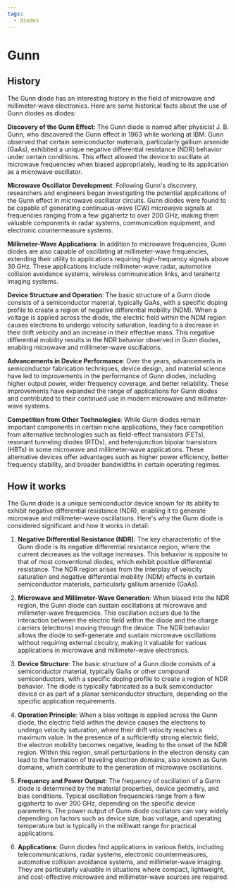 ```yaml
---
tags:
  - diodes
---
```


# Gunn

## History

The Gunn diode has an interesting history in the field of microwave and millimeter-wave electronics. Here are some historical facts about the use of Gunn diodes as diodes:

**Discovery of the Gunn Effect**: The Gunn diode is named after physicist J. B. Gunn, who discovered the Gunn effect in 1963 while working at IBM. Gunn observed that certain semiconductor materials, particularly gallium arsenide (GaAs), exhibited a unique negative differential resistance (NDR) behavior under certain conditions. This effect allowed the device to oscillate at microwave frequencies when biased appropriately, leading to its application as a microwave oscillator.

**Microwave Oscillator Development**: Following Gunn's discovery, researchers and engineers began investigating the potential applications of the Gunn effect in microwave oscillator circuits. Gunn diodes were found to be capable of generating continuous-wave (CW) microwave signals at frequencies ranging from a few gigahertz to over 200 GHz, making them valuable components in radar systems, communication equipment, and electronic countermeasure systems.

**Millimeter-Wave Applications**: In addition to microwave frequencies, Gunn diodes are also capable of oscillating at millimeter-wave frequencies, extending their utility to applications requiring high-frequency signals above 30 GHz. These applications include millimeter-wave radar, automotive collision avoidance systems, wireless communication links, and terahertz imaging systems.

**Device Structure and Operation**: The basic structure of a Gunn diode consists of a semiconductor material, typically GaAs, with a specific doping profile to create a region of negative differential mobility (NDM). When a voltage is applied across the diode, the electric field within the NDM region causes electrons to undergo velocity saturation, leading to a decrease in their drift velocity and an increase in their effective mass. This negative differential mobility results in the NDR behavior observed in Gunn diodes, enabling microwave and millimeter-wave oscillations.

**Advancements in Device Performance**: Over the years, advancements in semiconductor fabrication techniques, device design, and material science have led to improvements in the performance of Gunn diodes, including higher output power, wider frequency coverage, and better reliability. These improvements have expanded the range of applications for Gunn diodes and contributed to their continued use in modern microwave and millimeter-wave systems.

**Competition from Other Technologies**: While Gunn diodes remain important components in certain niche applications, they face competition from alternative technologies such as field-effect transistors (FETs), resonant tunneling diodes (RTDs), and heterojunction bipolar transistors (HBTs) in some microwave and millimeter-wave applications. These alternative devices offer advantages such as higher power efficiency, better frequency stability, and broader bandwidths in certain operating regimes.

## How it works

The Gunn diode is a unique semiconductor device known for its ability to exhibit negative differential resistance (NDR), enabling it to generate microwave and millimeter-wave oscillations. Here's why the Gunn diode is considered significant and how it works in detail:

1. **Negative Differential Resistance (NDR)**: The key characteristic of the Gunn diode is its negative differential resistance region, where the current decreases as the voltage increases. This behavior is opposite to that of most conventional diodes, which exhibit positive differential resistance. The NDR region arises from the interplay of velocity saturation and negative differential mobility (NDM) effects in certain semiconductor materials, particularly gallium arsenide (GaAs).

2. **Microwave and Millimeter-Wave Generation**: When biased into the NDR region, the Gunn diode can sustain oscillations at microwave and millimeter-wave frequencies. This oscillation occurs due to the interaction between the electric field within the diode and the charge carriers (electrons) moving through the device. The NDR behavior allows the diode to self-generate and sustain microwave oscillations without requiring external circuitry, making it valuable for various applications in microwave and millimeter-wave electronics.

3. **Device Structure**: The basic structure of a Gunn diode consists of a semiconductor material, typically GaAs or other compound semiconductors, with a specific doping profile to create a region of NDR behavior. The diode is typically fabricated as a bulk semiconductor device or as part of a planar semiconductor structure, depending on the specific application requirements.

4. **Operation Principle**: When a bias voltage is applied across the Gunn diode, the electric field within the device causes the electrons to undergo velocity saturation, where their drift velocity reaches a maximum value. In the presence of a sufficiently strong electric field, the electron mobility becomes negative, leading to the onset of the NDR region. Within this region, small perturbations in the electron density can lead to the formation of traveling electron domains, also known as Gunn domains, which contribute to the generation of microwave oscillations.

5. **Frequency and Power Output**: The frequency of oscillation of a Gunn diode is determined by the material properties, device geometry, and bias conditions. Typical oscillation frequencies range from a few gigahertz to over 200 GHz, depending on the specific device parameters. The power output of Gunn diode oscillators can vary widely depending on factors such as device size, bias voltage, and operating temperature but is typically in the milliwatt range for practical applications.

6. **Applications**: Gunn diodes find applications in various fields, including telecommunications, radar systems, electronic countermeasures, automotive collision avoidance systems, and millimeter-wave imaging. They are particularly valuable in situations where compact, lightweight, and cost-effective microwave and millimeter-wave sources are required.